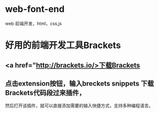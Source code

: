 # web-font-end
web 前端开发，html，css,js

# 好用的前端开发工具Brackets
## <a href="http://brackets.io/>下载Brackets</a>
## 点击extension按钮，输入breckets snippets 下载Brackets代码段过来插件，
  然后打开该插件，就可以直接添加需要的输入快捷方式，支持多种编程语言。
  
